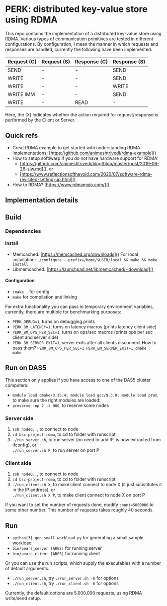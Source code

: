 # PERK: distributed key-value store using RDMA
This repo contains the implementation of a distributed key-value store using RDMA.
Various types of communication primitives are tested in different configurations. 
By configuration, I mean the manner in which requests and responses are handled, currently the following have been implemented:

| Request \(C\) | Request \(S\) | Response \(C\) | Response \(S\) |
|-------------|------------|--------------|--------------|
| SEND      | - | - | SEND  |
| WRITE     | - | - | SEND  |
| WRITE     | - | - | WRITE |
| WRITE IMM | - | - | SEND  |
| WRITE     | - | READ | -  |
Here, the \(X\) indicates whether the action required for request/response is performed by the Client or Server.

## Quick refs
- Great RDMA example to get started with understanding RDMA implementations: [https://github.com/animeshtrivedi/rdma-example]()
- How to setup softiwarp if you do not have hardware support for RDMA:
	- [https://github.com/animeshtrivedi/blog/blob/master/post/2019-06-26-siw.md](), or
	- [https://www.reflectionsofthevoid.com/2020/07/software-rdma-revisited-setting-up.html]()
- How to RDMA? [https://www.rdmamojo.com/]()

## Implementation details


## Build
### Dependencies
#### Install
- Memcached: [https://memcached.org/downloads]()
For local installation: `./configure --prefix=/home/$USER/local && make && make install`
- Libmemcached: [https://launchpad.net/libmemcached/+download]()

#### Configuration
- `cmake .` for config
- `make` for compilation and linking

For extra functionality you can pass in temporary environment variables, currently, there are multiple for benchmarking purposes:
- `PERK_DEBUG=1`, turns on debugging prints
- `PERK_BM_LATENCY=1`, turns on latency macros (prints latency client side)
- `PERK_BM_OPS_PER_SEC=1`, turns on ops/sec macros (prints ops per sec client and server side)
- `PERK_BM_SERVER_EXIT=1`, server exits after all clients disconnect
How to pass them?
`PERK_BM_OPS_PER_SEC=1 PERK_BM_SERVER_EXIT=1 cmake .
make`

## Run on DAS5
This section only applies if you have access to one of the DAS5 cluster computers:
- `module load cmake/3.15.4; module load gcc/9.3.0; module load prun`, to make sure the right modules are loaded:
- `preserve -np 2 -t 900`, to reserve some nodes

### Server side
1. `ssh node0..`, to connect to node
2. `cd bsc-project-rdma`, to cd to folder with runscript
3. `./run_server.sh`, to run server (no need to add IP, is now extracted from ifconfig), or<br />
   `./run_server.sh P`, to run server on port P

### Client side
1. `ssh node0..`, to connect to node
2. `cd bsc-project-rdma`, to cd to folder with runscript
3. `./run_client.sh X`, to make client connect to node X (it just substitutes it in the IP address), or <br />
   `./run_client.sh X P`, to make client connect to node X on port P

If you want to set the number of requests done, modify `count=5000000` to some other number.
This number of requests takes roughly 40 seconds.

## Run
- `python[3] gen_small_workload.py` for generating a small sample workload
- `bin/pears_server [ARGS]` for running server
- `bin/pears_client [ARGS]` for running client

Or you can use the run scripts, which supply the executables with a number of default arguments.
- `./run_server.sh`, try `./run_server.sh -h` for options
- `./run_client.sh`, try `./run_client.sh -h` for options

Currently, the default options are 5,000,000 requests, using RDMA write/send setup.
